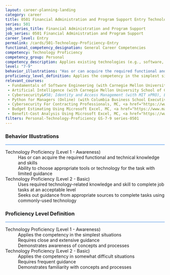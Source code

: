 ```yaml
---
layout: career-planning-landing
category: career
title: 0501 Financial Administration and Program Support Entry Technology Proficiency
series: 501
job_series_title: Financial Administration and Program Support
job_series: 0501 Financial Administration and Program Support
career_level: Entry
permalink: /cards/501-Technology-Proficiency-Entry
functional_competency_designation: General Career Competencies
competency: Technology Proficiency
competency_group: Personal
competency_description: Applies existing technologies (e.g., software, applications, online systems and databases), within IT governance and rules, to meet organizational requirements. Shares technology knowledge with others in the organization. Identifies potential opportunities for the use of new or emerging technologies to improve business processes.
level: "7-9"
behavior_illustrations: "Has or can acquire the required functional and technical knowledge and skills ? Ability to choose appropriate tools or technology for the task with limited guidance ? Uses required technology-related knowledge and skill to complete job tasks at an acceptable level ? Seeks out guidance from appropriate sources to complete tasks using commonly-used technology "
proficiency_level_definition: Applies the competency in the simplest situations ? Requires close and extensive guidance ? Demonstrates awareness of concepts and processes ? Applies the competency in somewhat difficult situations ? Requires frequent guidance ? Demonstrates familiarity with concepts and processes 
relevant_courses: 
 - Fundamentals of Software Engineering (with Carnegie Mellon University School of Computer Science), Emeritus, <a href="https://execonline.cs.cmu.edu/fundamentals-of-software-engineering/enterprise/?b2c_form=true&utm_campaign=gsa&utm_source=b2b">https://execonline.cs.cmu.edu/fundamentals-of-software-engineering/enterprise/?b2c_form=true&utm_campaign=gsa&utm_source=b2b</a>
 - Artificial Intelligence (with Carnegie Mellon University School of Computer Science), Emeritus, <a href="https://execonline.cs.cmu.edu/introduction-artificial-intelligence/enterprise/?b2c_form=true&utm_campaign=gsa&utm_source=b2b">https://execonline.cs.cmu.edu/introduction-artificial-intelligence/enterprise/?b2c_form=true&utm_campaign=gsa&utm_source=b2b</a>
 - Cybersecurity&#58; Identity and Access Management (with MIT xPRO), Emeritus, <a href="https://executive-ed.xpro.mit.edu/cybersecurity-identity-access-management/enterprise/?b2c_form=true&utm_campaign=gsa&utm_source=b2b">https://executive-ed.xpro.mit.edu/cybersecurity-identity-access-management/enterprise/?b2c_form=true&utm_campaign=gsa&utm_source=b2b</a>
 - Python for Managers (Online) (with Columbia Business School Executive Education), Columbia, <a href="https://online1.gsb.columbia.edu/columbia/python-for-managers/enterprise/?b2c_form=true&utm_campaign=gsa&utm_source=b2b">https://online1.gsb.columbia.edu/columbia/python-for-managers/enterprise/?b2c_form=true&utm_campaign=gsa&utm_source=b2b</a>
 - Cybersecurity For Contracting Professionals, MC, <a href="https://www.managementconcepts.com/course/id/1040?utm_source=CFOportal&utm_medium=listing&utm_campaign=CFOTTEP&utm_id=23FM">https://www.managementconcepts.com/course/id/1040?utm_source=CFOportal&utm_medium=listing&utm_campaign=CFOTTEP&utm_id=23FM</a>
 - Budget Estimating Using Microsoft Excel, MC, <a href="https://www.managementconcepts.com/course/id/5155?utm_source=CFOportal&utm_medium=listing&utm_campaign=CFOTTEP&utm_id=23FM">https://www.managementconcepts.com/course/id/5155?utm_source=CFOportal&utm_medium=listing&utm_campaign=CFOTTEP&utm_id=23FM</a>
 - Benefit-Cost Analysis Using Microsoft Excel, MC, <a href="https://www.managementconcepts.com/course/id/5405?utm_source=CFOportal&utm_medium=listing&utm_campaign=CFOTTEP&utm_id=23FM">https://www.managementconcepts.com/course/id/5405?utm_source=CFOportal&utm_medium=listing&utm_campaign=CFOTTEP&utm_id=23FM</a>
filters: Personal-Technology-Proficiency GS-7-9 series-0501
---
```


<div class="desktop:grid-col-6 margin-y-3">
  <div class="border-top-2 bg-white padding-3 shadow-5 height-full members-hover border-1px button-border border-top-blue radius-lg card-text-color">
    <h3>Behavior Illustrations</h3>
    <hr style="background-color: #2680EB !important;"/>
    <dl class="text-base card-content-color"><dt>Technology Proficiency (Level 1 - Awareness)</dt><dd>Has or can acquire the required functional and technical knowledge and skills </dd><dd> Ability to choose appropriate tools or technology for the task with limited guidance</dd><dt>Technology Proficiency (Level 2 - Basic)</dt><dd>Uses required technology-related knowledge and skill to complete job tasks at an acceptable level </dd><dd> Seeks out guidance from appropriate sources to complete tasks using commonly-used technology </dd></dl>
  </div>
</div>
<div class="desktop:grid-col-6 margin-y-3">
  <div class="border-top-2 bg-white padding-3 shadow-5 height-full members-hover border-1px button-border border-top-blue radius-lg card-text-color">
    <h3>Proficiency Level Definition</h3>
     <hr style="background-color: #1b75e0 !important;"/>
    <dl class="text-base card-content-color"><dt>Technology Proficiency (Level 1 - Awareness)</dt><dd>Applies the competency in the simplest situations </dd><dd> Requires close and extensive guidance </dd><dd> Demonstrates awareness of concepts and processes</dd><dt>Technology Proficiency (Level 2 - Basic)</dt><dd>Applies the competency in somewhat difficult situations </dd><dd> Requires frequent guidance </dd><dd> Demonstrates familiarity with concepts and processes </dd></dl>
  </div>
</div>